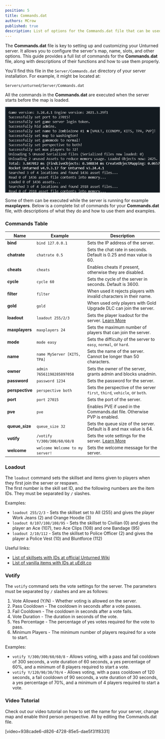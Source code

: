 ```yaml
---
position: 5
title: Commands.dat
authors: MCrow
published: true
description: List of options for the Commands.dat file that can be used to configure your Unturned server.
---
```


The **Commands.dat** file is key to setting up and customizing your Unturned server. It allows you to configure the server's map, name, slots, and other options. This guide provides a full list of commands for the **Commands.dat** file, along with descriptions of their functions and how to use them properly.

You'll find this file in the `Server/Commands.dat` directory of your server installation. For example, it might be located at:
```
Servers/unturned/Server/Commands.dat
```

All the commands in the **Commands.dat** are executed when the server starts before the map is loaded. 

![Server execute loading](assets/commands_execute_load.png)

Some of them can be executed while the server is running for example **maxplayers**.
Below is a complete list of commands for your **Commands.dat** file, with descriptions of what they do and how to use them and examples.

### Commands Table
| Name | Example | Description |
|------|---------|-------------|
| **bind** | `bind 127.0.0.1` | Sets the IP address of the server. |
| **chatrate** | `chatrate 0.5` | Sets the chat rate in seconds. Default is 0.25 and max value is 60. |
| **cheats** | `cheats` | Enables cheats if present, otherwise they are disabled. |
| **cycle** | `cycle 60` | Sets the cycle of the server in seconds. Default is 3600. |
| **filter** | `filter` | When used it rejects players with invalid characters in their name. |
| **gold** | `gold` | When used only players with Gold Upgrade DLC can join the server. |
| **loadout** | `loadout 255/2/3` | Sets the player loadout for the server. [Learn More](#loadout) |
| **maxplayers** | `maxplayers 24` | Sets the maximum number of players that can join the server. |
| **mode** | `mode easy` | Sets the difficulty of the server to `easy`, `normal`, or `hard`. |
| **name** | `name MyServer [KITS, TPA]` | Sets the name of the server. Cannot be longer than 50 characters. |
| **owner** | `admin 76561198285897058` | Sets the owner of the server, grants admin and blocks unadmin. |
| **password** | `password 1234` | Sets the password for the server. |
| **perspective** | `perspective both` | Sets the perspective of the server `first`, `third`, `vehicle`, or `both`. |
| **port** | `port 27015` | Sets the port of the server. |
| **pve** | `pve` | Enables PVE if used in the Commands.dat file. Otherwise PVP is enabled. |
| **queue_size** | `queue_size 32` | Sets the queue size of the server. Default is 8 and max value is 64. |
| **votify** | `/votify Y/300/300/60/60/8` | Sets the vote settings for the server. [Learn More](#votify) |
| **welcome** | `welcome Welcome to my server!` | Sets the welcome message for the server. |


### Loadout
The `loadout` command sets the skillset and items given to players when they first join the server or respawn.  
The first number is the skill set ID, and the following numbers are the item IDs. They must be separated by `/` slashes.

Examples:
- `loadout 255/2/3` - Sets the skillset set to All (255) and gives the player Work Jeans (2) and Orange Hoodie (3)
- `loadout 0/107/108/108/95` - Sets the skillset to Civilian (0) and gives the player an Ace (107), two Ace Clips (108) and one Bandage (95)
- `loadout 2/10/112` - Sets the skillset to Police Officer (2) and gives the player a Police Vest (10) and Bluntforce (112)

Useful links:
- [List of skillsets with IDs at official Unturned Wiki](https://unturned.wiki.gg/wiki/Skills#Skillsets)
- [List of vanilla items with IDs at uEdit.co](https://unturned.uedit.co/Unturned/Vanilla/Items/)

### Votify
The `votify` command sets the vote settings for the server. The parameters must be separated by `/` slashes and are as follows:
1. Vote Allowed (Y/N) - Whether voting is allowed on the server.
2. Pass Cooldown - The cooldown in seconds after a vote passes.
3. Fail Cooldown - The cooldown in seconds after a vote fails.
4. Vote Duration - The duration in seconds of the vote.
5. Yes Percentage - The percentage of yes votes required for the vote to pass.
6. Minimum Players - The minimum number of players required for a vote to start.

Examples:
- `votify Y/300/300/60/60/8` - Allows voting, with a pass and fail cooldown of 300 seconds, a vote duration of 60 seconds, a yes percentage of 60%, and a minimum of 8 players required to start a vote.
- `votify Y/120/90/30/70/4` - Allows voting, with a pass cooldown of 120 seconds, a fail cooldown of 90 seconds, a vote duration of 30 seconds, a yes percentage of 70%, and a minimum of 4 players required to start a vote.

### Video Tutorial
Check out our video tutorial on how to set the name for your server, change map and enable third person perspective. All by editing the Commands.dat file.

[video=938cade6-d826-4728-85e5-dae5f31f8331]